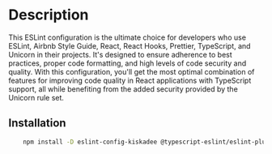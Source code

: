 # Description

This ESLint configuration is the ultimate choice for developers who use ESLint, Airbnb Style Guide, React, React Hooks, Prettier, TypeScript, and Unicorn in their projects. It's designed to ensure adherence to best practices, proper code formatting, and high levels of code security and quality. With this configuration, you'll get the most optimal combination of features for improving code quality in React applications with TypeScript support, all while benefiting from the added security provided by the Unicorn rule set.

## Installation

```bash
    npm install -D eslint-config-kiskadee @typescript-eslint/eslint-plugin @typescript-eslint/parser eslint eslint-config-airbnb eslint-config-airbnb-base eslint-config-prettier eslint-plugin-import eslint-plugin-jest-dom eslint-plugin-jsx-a11y eslint-plugin-prettier eslint-plugin-react eslint-plugin-react-hooks eslint-plugin-unicorn eslint-plugin-unused-imports prettier typescript
```
